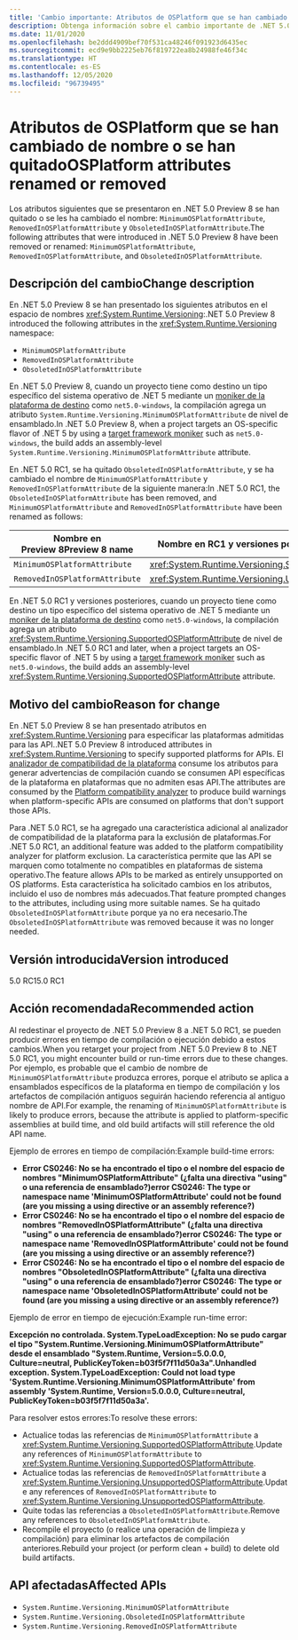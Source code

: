 ```yaml
---
title: 'Cambio importante: Atributos de OSPlatform que se han cambiado de nombre o se han quitado'
description: Obtenga información sobre el cambio importante de .NET 5.0 en las bibliotecas básicas de .NET donde los atributos de la plataforma del sistema operativo que se introdujeron en una versión preliminar se han quitado o se les ha cambiado el nombre.
ms.date: 11/01/2020
ms.openlocfilehash: be2ddd4909bef70f531ca48246f091923d6435ec
ms.sourcegitcommit: ecd9e9bb2225eb76f819722ea8b24988fe46f34c
ms.translationtype: HT
ms.contentlocale: es-ES
ms.lasthandoff: 12/05/2020
ms.locfileid: "96739495"
---
```

# <a name="osplatform-attributes-renamed-or-removed"></a><span data-ttu-id="8bdac-103">Atributos de OSPlatform que se han cambiado de nombre o se han quitado</span><span class="sxs-lookup"><span data-stu-id="8bdac-103">OSPlatform attributes renamed or removed</span></span>

<span data-ttu-id="8bdac-104">Los atributos siguientes que se presentaron en .NET 5.0 Preview 8 se han quitado o se les ha cambiado el nombre: `MinimumOSPlatformAttribute`, `RemovedInOSPlatformAttribute` y `ObsoletedInOSPlatformAttribute`.</span><span class="sxs-lookup"><span data-stu-id="8bdac-104">The following attributes that were introduced in .NET 5.0 Preview 8 have been removed or renamed: `MinimumOSPlatformAttribute`, `RemovedInOSPlatformAttribute`, and `ObsoletedInOSPlatformAttribute`.</span></span>

## <a name="change-description"></a><span data-ttu-id="8bdac-105">Descripción del cambio</span><span class="sxs-lookup"><span data-stu-id="8bdac-105">Change description</span></span>

<span data-ttu-id="8bdac-106">En .NET 5.0 Preview 8 se han presentado los siguientes atributos en el espacio de nombres <xref:System.Runtime.Versioning>:</span><span class="sxs-lookup"><span data-stu-id="8bdac-106">.NET 5.0 Preview 8 introduced the following attributes in the <xref:System.Runtime.Versioning> namespace:</span></span>

- `MinimumOSPlatformAttribute`
- `RemovedInOSPlatformAttribute`
- `ObsoletedInOSPlatformAttribute`

<span data-ttu-id="8bdac-107">En .NET 5.0 Preview 8, cuando un proyecto tiene como destino un tipo específico del sistema operativo de .NET 5 mediante un [moniker de la plataforma de destino](../../../../standard/frameworks.md) como `net5.0-windows`, la compilación agrega un atributo `System.Runtime.Versioning.MinimumOSPlatformAttribute` de nivel de ensamblado.</span><span class="sxs-lookup"><span data-stu-id="8bdac-107">In .NET 5.0 Preview 8, when a project targets an OS-specific flavor of .NET 5 by using a [target framework moniker](../../../../standard/frameworks.md) such as `net5.0-windows`, the build adds an assembly-level `System.Runtime.Versioning.MinimumOSPlatformAttribute` attribute.</span></span>

<span data-ttu-id="8bdac-108">En .NET 5.0 RC1, se ha quitado `ObsoletedInOSPlatformAttribute`, y se ha cambiado el nombre de `MinimumOSPlatformAttribute` y `RemovedInOSPlatformAttribute` de la siguiente manera:</span><span class="sxs-lookup"><span data-stu-id="8bdac-108">In .NET 5.0 RC1, the `ObsoletedInOSPlatformAttribute` has been removed, and `MinimumOSPlatformAttribute` and `RemovedInOSPlatformAttribute` have been renamed as follows:</span></span>

| <span data-ttu-id="8bdac-109">Nombre en Preview 8</span><span class="sxs-lookup"><span data-stu-id="8bdac-109">Preview 8 name</span></span> | <span data-ttu-id="8bdac-110">Nombre en RC1 y versiones posteriores</span><span class="sxs-lookup"><span data-stu-id="8bdac-110">RC1 and later name</span></span> |
| - | - |
| `MinimumOSPlatformAttribute` | <xref:System.Runtime.Versioning.SupportedOSPlatformAttribute> |
| `RemovedInOSPlatformAttribute` | <xref:System.Runtime.Versioning.UnsupportedOSPlatformAttribute> |

<span data-ttu-id="8bdac-111">En .NET 5.0 RC1 y versiones posteriores, cuando un proyecto tiene como destino un tipo específico del sistema operativo de .NET 5 mediante un [moniker de la plataforma de destino](../../../../standard/frameworks.md) como `net5.0-windows`, la compilación agrega un atributo <xref:System.Runtime.Versioning.SupportedOSPlatformAttribute> de nivel de ensamblado.</span><span class="sxs-lookup"><span data-stu-id="8bdac-111">In .NET 5.0 RC1 and later, when a project targets an OS-specific flavor of .NET 5 by using a [target framework moniker](../../../../standard/frameworks.md) such as `net5.0-windows`, the build adds an assembly-level <xref:System.Runtime.Versioning.SupportedOSPlatformAttribute> attribute.</span></span>

## <a name="reason-for-change"></a><span data-ttu-id="8bdac-112">Motivo del cambio</span><span class="sxs-lookup"><span data-stu-id="8bdac-112">Reason for change</span></span>

<span data-ttu-id="8bdac-113">En .NET 5.0 Preview 8 se han presentado atributos en <xref:System.Runtime.Versioning> para especificar las plataformas admitidas para las API.</span><span class="sxs-lookup"><span data-stu-id="8bdac-113">.NET 5.0 Preview 8 introduced attributes in <xref:System.Runtime.Versioning> to specify supported platforms for APIs.</span></span> <span data-ttu-id="8bdac-114">El [analizador de compatibilidad de la plataforma](../../code-analysis/5.0/ca1416-platform-compatibility-analyzer.md) consume los atributos para generar advertencias de compilación cuando se consumen API específicas de la plataforma en plataformas que no admiten esas API.</span><span class="sxs-lookup"><span data-stu-id="8bdac-114">The attributes are consumed by the [Platform compatibility analyzer](../../code-analysis/5.0/ca1416-platform-compatibility-analyzer.md) to produce build warnings when platform-specific APIs are consumed on platforms that don't support those APIs.</span></span>

<span data-ttu-id="8bdac-115">Para .NET 5.0 RC1, se ha agregado una característica adicional al analizador de compatibilidad de la plataforma para la exclusión de plataformas.</span><span class="sxs-lookup"><span data-stu-id="8bdac-115">For .NET 5.0 RC1, an additional feature was added to the platform compatibility analyzer for platform exclusion.</span></span> <span data-ttu-id="8bdac-116">La característica permite que las API se marquen como totalmente no compatibles en plataformas de sistema operativo.</span><span class="sxs-lookup"><span data-stu-id="8bdac-116">The feature allows APIs to be marked as entirely unsupported on OS platforms.</span></span> <span data-ttu-id="8bdac-117">Esta característica ha solicitado cambios en los atributos, incluido el uso de nombres más adecuados.</span><span class="sxs-lookup"><span data-stu-id="8bdac-117">That feature prompted changes to the attributes, including using more suitable names.</span></span> <span data-ttu-id="8bdac-118">Se ha quitado `ObsoletedInOSPlatformAttribute` porque ya no era necesario.</span><span class="sxs-lookup"><span data-stu-id="8bdac-118">The `ObsoletedInOSPlatformAttribute` was removed because it was no longer needed.</span></span>

## <a name="version-introduced"></a><span data-ttu-id="8bdac-119">Versión introducida</span><span class="sxs-lookup"><span data-stu-id="8bdac-119">Version introduced</span></span>

<span data-ttu-id="8bdac-120">5.0 RC1</span><span class="sxs-lookup"><span data-stu-id="8bdac-120">5.0 RC1</span></span>

## <a name="recommended-action"></a><span data-ttu-id="8bdac-121">Acción recomendada</span><span class="sxs-lookup"><span data-stu-id="8bdac-121">Recommended action</span></span>

<span data-ttu-id="8bdac-122">Al redestinar el proyecto de .NET 5.0 Preview 8 a .NET 5.0 RC1, se pueden producir errores en tiempo de compilación o ejecución debido a estos cambios.</span><span class="sxs-lookup"><span data-stu-id="8bdac-122">When you retarget your project from .NET 5.0 Preview 8 to .NET 5.0 RC1, you might encounter build or run-time errors due to these changes.</span></span> <span data-ttu-id="8bdac-123">Por ejemplo, es probable que el cambio de nombre de `MinimumOSPlatformAttribute` produzca errores, porque el atributo se aplica a ensamblados específicos de la plataforma en tiempo de compilación y los artefactos de compilación antiguos seguirán haciendo referencia al antiguo nombre de API.</span><span class="sxs-lookup"><span data-stu-id="8bdac-123">For example, the renaming of `MinimumOSPlatformAttribute` is likely to produce errors, because the attribute is applied to platform-specific assemblies at build time, and old build artifacts will still reference the old API name.</span></span>

<span data-ttu-id="8bdac-124">Ejemplo de errores en tiempo de compilación:</span><span class="sxs-lookup"><span data-stu-id="8bdac-124">Example build-time errors:</span></span>

- <span data-ttu-id="8bdac-125">**Error CS0246: No se ha encontrado el tipo o el nombre del espacio de nombres "MinimumOSPlatformAttribute" (¿falta una directiva "using" o una referencia de ensamblado?)**</span><span class="sxs-lookup"><span data-stu-id="8bdac-125">**error CS0246: The type or namespace name 'MinimumOSPlatformAttribute' could not be found (are you missing a using directive or an assembly reference?)**</span></span>
- <span data-ttu-id="8bdac-126">**Error CS0246: No se ha encontrado el tipo o el nombre del espacio de nombres "RemovedInOSPlatformAttribute" (¿falta una directiva "using" o una referencia de ensamblado?)**</span><span class="sxs-lookup"><span data-stu-id="8bdac-126">**error CS0246: The type or namespace name 'RemovedInOSPlatformAttribute' could not be found (are you missing a using directive or an assembly reference?)**</span></span>
- <span data-ttu-id="8bdac-127">**Error CS0246: No se ha encontrado el tipo o el nombre del espacio de nombres "ObsoletedInOSPlatformAttribute" (¿falta una directiva "using" o una referencia de ensamblado?)**</span><span class="sxs-lookup"><span data-stu-id="8bdac-127">**error CS0246: The type or namespace name 'ObsoletedInOSPlatformAttribute' could not be found (are you missing a using directive or an assembly reference?)**</span></span>

<span data-ttu-id="8bdac-128">Ejemplo de error en tiempo de ejecución:</span><span class="sxs-lookup"><span data-stu-id="8bdac-128">Example run-time error:</span></span>

<span data-ttu-id="8bdac-129">**Excepción no controlada. System.TypeLoadException: No se pudo cargar el tipo "System.Runtime.Versioning.MinimumOSPlatformAttribute" desde el ensamblado "System.Runtime, Version=5.0.0.0, Culture=neutral, PublicKeyToken=b03f5f7f11d50a3a".**</span><span class="sxs-lookup"><span data-stu-id="8bdac-129">**Unhandled exception. System.TypeLoadException: Could not load type 'System.Runtime.Versioning.MinimumOSPlatformAttribute' from assembly 'System.Runtime, Version=5.0.0.0, Culture=neutral, PublicKeyToken=b03f5f7f11d50a3a'.**</span></span>

<span data-ttu-id="8bdac-130">Para resolver estos errores:</span><span class="sxs-lookup"><span data-stu-id="8bdac-130">To resolve these errors:</span></span>

- <span data-ttu-id="8bdac-131">Actualice todas las referencias de `MinimumOSPlatformAttribute` a <xref:System.Runtime.Versioning.SupportedOSPlatformAttribute>.</span><span class="sxs-lookup"><span data-stu-id="8bdac-131">Update any references of `MinimumOSPlatformAttribute` to <xref:System.Runtime.Versioning.SupportedOSPlatformAttribute>.</span></span>
- <span data-ttu-id="8bdac-132">Actualice todas las referencias de `RemovedInOSPlatformAttribute` a <xref:System.Runtime.Versioning.UnsupportedOSPlatformAttribute>.</span><span class="sxs-lookup"><span data-stu-id="8bdac-132">Update any references of `RemovedInOSPlatformAttribute` to <xref:System.Runtime.Versioning.UnsupportedOSPlatformAttribute>.</span></span>
- <span data-ttu-id="8bdac-133">Quite todas las referencias a `ObsoletedInOSPlatformAttribute`.</span><span class="sxs-lookup"><span data-stu-id="8bdac-133">Remove any references to `ObsoletedInOSPlatformAttribute`.</span></span>
- <span data-ttu-id="8bdac-134">Recompile el proyecto (o realice una operación de limpieza y compilación) para eliminar los artefactos de compilación anteriores.</span><span class="sxs-lookup"><span data-stu-id="8bdac-134">Rebuild your project (or perform clean + build) to delete old build artifacts.</span></span>

## <a name="affected-apis"></a><span data-ttu-id="8bdac-135">API afectadas</span><span class="sxs-lookup"><span data-stu-id="8bdac-135">Affected APIs</span></span>

- `System.Runtime.Versioning.MinimumOSPlatformAttribute`
- `System.Runtime.Versioning.ObsoletedInOSPlatformAttribute`
- `System.Runtime.Versioning.RemovedInOSPlatformAttribute`

<!--

### Category

Core .NET libraries

### Affected APIs

- `T:System.Runtime.Versioning.MinimumOSPlatformAttribute`
- `T:System.Runtime.Versioning.ObsoletedInOSPlatformAttribute`
- `T:System.Runtime.Versioning.RemovedInOSPlatformAttribute`

-->
